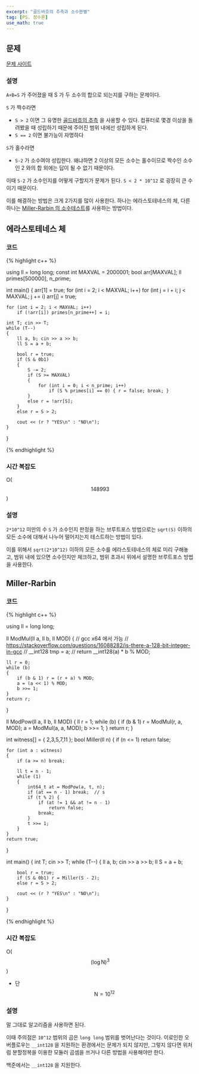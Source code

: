 ```yaml
---
excerpt: "골드바흐의 추측과 소수판별"
tag: [PS. 정수론]
use_math: true
---
```


## 문제

[문제 사이트](https://www.acmicpc.net/problem/15711)

### 설명

```A+B=S``` 가 주어졌을 때 S 가 두 소수의 합으로 되는지를 구하는 문제이다.

```S``` 가 짝수라면
+ ```S > 2``` 이면 그 유명한 [골드바흐의 추측](https://ko.wikipedia.org/wiki/%EA%B3%A8%EB%93%9C%EB%B0%94%ED%9D%90%EC%9D%98_%EC%B6%94%EC%B8%A1) 을 사용할 수 있다. 컴퓨터로 몇경 이상을 돌려봤을 때 성립하기 때문에 주어진 범위 내에선 성립하게 된다. 
+ ```S == 2``` 이면 불가능이 자명하다

```S```가 홀수라면
+ ```S-2``` 가 소수여야 성립한다. 왜냐하면 2 이상의 모든 소수는 홀수이므로 짝수인 소수인 2 와의 합 외에는 답이 될 수 없기 때문이다.

이때 ```S-2``` 가 소수인지를 어떻게 구할지가 문제가 된다. ```S < 2 * 10^12``` 로 굉장히 큰 수이기 때문이다.

이를 해결하는 방법은 크게 2가지를 많이 사용한다. 하나는 에라스토테네스의 체, 다른 하나는 [Miller-Rarbin 의 소수테스트](https://en.wikipedia.org/wiki/Miller%E2%80%93Rabin_primality_test)를 사용하는 방법이다.

## 에라스토테네스 체

### 코드

{% highlight c++ %}

using ll = long long;
const int MAXVAL = 2000001;
bool arr[MAXVAL];
ll primes[500000], n_prime;

int main()
{
	arr[1] = true;
	for (int i = 2; i < MAXVAL; i++)
		for (int j = i + i; j < MAXVAL; j += i)
			arr[j] = true;

	for (int i = 2; i < MAXVAL; i++)
		if (!arr[i]) primes[n_prime++] = i;
	
	int T; cin >> T;
	while (T--)
	{
		ll a, b; cin >> a >> b;
		ll S = a + b;

		bool r = true;
		if (S & 0b1)
		{
			S -= 2;
			if (S >= MAXVAL)
			{
				for (int i = 0; i < n_prime; i++)
					if (S % primes[i] == 0) { r = false; break; }
			}
			else r = !arr[S];		
		}
		else r = S > 2;
	
		cout << (r ? "YES\n" : "NO\n");
	}
}

{% endhighlight %}


### 시간 복잡도

O($$ 148993 $$)


### 설명

```2*10^12``` 미만의 수 ```S``` 가 소수인지 판정을 하는 브루트포스 방법으로는 ```sqrt(S)``` 이하의 모든 소수에 대해서 나누어 떨어지는지 테스트하는 방법이 있다.

이를 위해서 ```sqrt(2*10^12)``` 이하의 모든 소수를 에라스토테네스의 체로 미리 구해놓고, 범위 내에 있으면 소수인지만 체크하고, 범위 초과시 위에서 설명한 브루트포스 방법을 사용한다.


## Miller-Rarbin

### 코드

{% highlight c++ %}

using ll = long long;

ll ModMul(ll a, ll b, ll MOD)
{
	// gcc x64  에서 가능
	// https://stackoverflow.com/questions/16088282/is-there-a-128-bit-integer-in-gcc
	// __int128 tmp = a;
	// return __int128(a) * b % MOD;

	ll r = 0;
	while (b)
	{
		if (b & 1) r = (r + a) % MOD;
		a = (a << 1) % MOD;
		b >>= 1;
	}
	return r;
}


ll ModPow(ll a, ll b, ll MOD)
{
	ll r = 1;
	while (b)
	{
		if (b & 1) r = ModMul(r, a, MOD);
		a = ModMul(a, a, MOD);
		b >>= 1;
	}
	return r;
}

int witness[] = { 2,3,5,7,11 };
bool Miller(ll n)
{
	if (n <= 1) return false;

	for (int a : witness)
	{
		if (a >= n) break;

		ll t = n - 1;
		while (1)
		{
			int64_t at = ModPow(a, t, n);
			if (at == n - 1) break;  // s
			if (t % 2) {
				if (at != 1 && at != n - 1)
					return false;
				break;
			}
			t >>= 1;
		}
	}
	return true;
}


int main()
{
	int T; cin >> T;
	while (T--)
	{
		ll a, b; cin >> a >> b;
		ll S = a + b;

		bool r = true;
		if (S & 0b1) r = Miller(S - 2);
		else r = S > 2;

		cout << (r ? "YES\n" : "NO\n");
	}
}

{% endhighlight %}


### 시간 복잡도

O($$ (\log{\mathrm{N}})^3 $$)
+ 단 $$\mathrm{N}=10^{12}$$

### 설명

말 그대로 알고리즘을 사용하면 된다. 

이때 주의점은 ```10^12``` 범위의 곱은 ```long long``` 범위를 벗어난다는 것이다. 이로인한 오버플로우는 ```__int128``` 을 지원하는 환경에서는 문제가 되지 않지만, 그렇지 않다면 위처럼 분할정복을 이용한 모듈러 곱셈을 쓰거나 다른 방법을 사용해야만 한다. 

백준에서는 ```__int128``` 을 지원한다.
